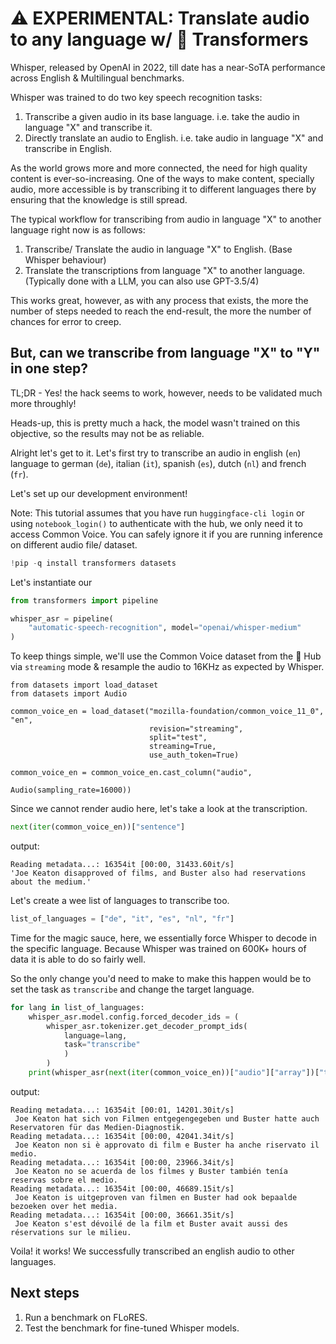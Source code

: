 # ⚠️ EXPERIMENTAL: Translate audio to any language w/ 🤗 Transformers

Whisper, released by OpenAI in 2022, till date has a near-SoTA performance across English & Multilingual benchmarks. 

Whisper was trained to do two key speech recognition tasks:
1. Transcribe a given audio in its base language. i.e. take the audio in language "X" and transcribe it.
2. Directly translate an audio to English. i.e. take audio in language "X" and transcribe in English.

As the world grows more and more connected, the need for high quality content is ever-so-increasing. One of the ways to make content, specially audio, more accessible is by transcribing it to different languages there by ensuring that the knowledge is still spread.

The typical workflow for transcribing from audio in language "X" to another language right now is as follows:
1. Transcribe/ Translate the audio in language "X" to English. (Base Whisper behaviour)
2. Translate the transcriptions from language "X" to another language. (Typically done with a LLM, you can also use GPT-3.5/4)

This works great, however, as with any process that exists, the more the number of steps needed to reach the end-result, the more the number of chances for error to creep.

## But, can we transcribe from language "X" to "Y" in one step?

TL;DR - Yes! the hack seems to work, however, needs to be validated much more throughly!

Heads-up, this is pretty much a hack, the model wasn't trained on this objective, so the results may not be as reliable.

Alright let's get to it. Let's first try to transcribe an audio in english (`en`) language to german (`de`), italian (`it`), spanish (`es`), dutch (`nl`) and french (`fr`).

Let's set up our development environment! 

Note: This tutorial assumes that you have run `huggingface-cli login` or using `notebook_login()` to authenticate with the hub, we only need it to access Common Voice. You can safely ignore it if you are running inference on different audio file/ dataset.

```python
!pip -q install transformers datasets
```

Let's instantiate our 
```python
from transformers import pipeline

whisper_asr = pipeline(
    "automatic-speech-recognition", model="openai/whisper-medium"
)
```

To keep things simple, we'll use the Common Voice dataset from the 🤗 Hub via `streaming` mode & resample the audio to 16KHz as expected by Whisper.
```
from datasets import load_dataset
from datasets import Audio

common_voice_en = load_dataset("mozilla-foundation/common_voice_11_0", "en",
                               revision="streaming",
                               split="test",
                               streaming=True,
                               use_auth_token=True)

common_voice_en = common_voice_en.cast_column("audio",
                                              Audio(sampling_rate=16000))
```

Since we cannot render audio here, let's take a look at the transcription.
```python
next(iter(common_voice_en))["sentence"]
```

output:
```
Reading metadata...: 16354it [00:00, 31433.60it/s]
'Joe Keaton disapproved of films, and Buster also had reservations about the medium.'
```

Let's create a wee list of languages to transcribe too.
```python
list_of_languages = ["de", "it", "es", "nl", "fr"]
```

Time for the magic sauce, here, we essentially force Whisper to decode in the specific language. Because Whisper was trained on 600K+ hours of data it is able to do so fairly well.

So the only change you'd need to make to make this happen would be to set the task as `transcribe` and change the target language.
```python
for lang in list_of_languages:
    whisper_asr.model.config.forced_decoder_ids = (
        whisper_asr.tokenizer.get_decoder_prompt_ids(
            language=lang,
            task="transcribe"
            )
        )
    print(whisper_asr(next(iter(common_voice_en))["audio"]["array"])["text"])
```

output:
```
Reading metadata...: 16354it [00:01, 14201.30it/s]
 Joe Keaton hat sich von Filmen entgegengegeben und Buster hatte auch Reservatoren für das Medien-Diagnostik.
Reading metadata...: 16354it [00:00, 42041.34it/s]
 Joe Keaton non si è approvato di film e Buster ha anche riservato il medio.
Reading metadata...: 16354it [00:00, 23966.34it/s]
 Joe Keaton no se acuerda de los filmes y Buster también tenía reservas sobre el medio.
Reading metadata...: 16354it [00:00, 46689.15it/s]
 Joe Keaton is uitgeproven van filmen en Buster had ook bepaalde bezoeken over het media.
Reading metadata...: 16354it [00:00, 36661.35it/s]
 Joe Keaton s'est dévoilé de la film et Buster avait aussi des réservations sur le milieu.
```

Voila! it works! We successfully transcribed an english audio to other languages.

## Next steps

1. Run a benchmark on FLoRES.
2. Test the benchmark for fine-tuned Whisper models.
